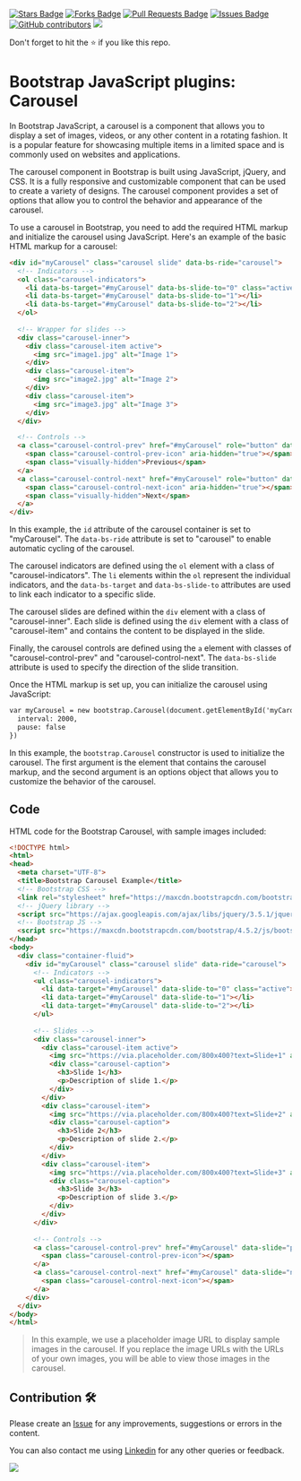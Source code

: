 <a href="https://github.com/drshahizan/learn-php/stargazers"><img src="https://img.shields.io/github/stars/drshahizan/learn-php" alt="Stars Badge"/></a>
<a href="https://github.com/drshahizan/learn-php/network/members"><img src="https://img.shields.io/github/forks/drshahizan/learn-php" alt="Forks Badge"/></a>
<a href="https://github.com/drshahizan/learn-php/pulls"><img src="https://img.shields.io/github/issues-pr/drshahizan/learn-php" alt="Pull Requests Badge"/></a>
<a href="https://github.com/drshahizan/learn-php/issues"><img src="https://img.shields.io/github/issues/drshahizan/learn-php" alt="Issues Badge"/></a>
<a href="https://github.com/drshahizan/learn-php/graphs/contributors"><img alt="GitHub contributors" src="https://img.shields.io/github/contributors/drshahizan/learn-php?color=2b9348"></a>
![](https://visitor-badge.glitch.me/badge?page_id=drshahizan/learn-php)

Don't forget to hit the :star: if you like this repo.

# Bootstrap JavaScript plugins: Carousel

In Bootstrap JavaScript, a carousel is a component that allows you to display a set of images, videos, or any other content in a rotating fashion. It is a popular feature for showcasing multiple items in a limited space and is commonly used on websites and applications.

The carousel component in Bootstrap is built using JavaScript, jQuery, and CSS. It is a fully responsive and customizable component that can be used to create a variety of designs. The carousel component provides a set of options that allow you to control the behavior and appearance of the carousel.

To use a carousel in Bootstrap, you need to add the required HTML markup and initialize the carousel using JavaScript. Here's an example of the basic HTML markup for a carousel:

```html
<div id="myCarousel" class="carousel slide" data-bs-ride="carousel">
  <!-- Indicators -->
  <ol class="carousel-indicators">
    <li data-bs-target="#myCarousel" data-bs-slide-to="0" class="active"></li>
    <li data-bs-target="#myCarousel" data-bs-slide-to="1"></li>
    <li data-bs-target="#myCarousel" data-bs-slide-to="2"></li>
  </ol>
  
  <!-- Wrapper for slides -->
  <div class="carousel-inner">
    <div class="carousel-item active">
      <img src="image1.jpg" alt="Image 1">
    </div>
    <div class="carousel-item">
      <img src="image2.jpg" alt="Image 2">
    </div>
    <div class="carousel-item">
      <img src="image3.jpg" alt="Image 3">
    </div>
  </div>

  <!-- Controls -->
  <a class="carousel-control-prev" href="#myCarousel" role="button" data-bs-slide="prev">
    <span class="carousel-control-prev-icon" aria-hidden="true"></span>
    <span class="visually-hidden">Previous</span>
  </a>
  <a class="carousel-control-next" href="#myCarousel" role="button" data-bs-slide="next">
    <span class="carousel-control-next-icon" aria-hidden="true"></span>
    <span class="visually-hidden">Next</span>
  </a>
</div>
```

In this example, the `id` attribute of the carousel container is set to "myCarousel". The `data-bs-ride` attribute is set to "carousel" to enable automatic cycling of the carousel.

The carousel indicators are defined using the `ol` element with a class of "carousel-indicators". The `li` elements within the `ol` represent the individual indicators, and the `data-bs-target` and `data-bs-slide-to` attributes are used to link each indicator to a specific slide.

The carousel slides are defined within the `div` element with a class of "carousel-inner". Each slide is defined using the `div` element with a class of "carousel-item" and contains the content to be displayed in the slide.

Finally, the carousel controls are defined using the `a` element with classes of "carousel-control-prev" and "carousel-control-next". The `data-bs-slide` attribute is used to specify the direction of the slide transition.

Once the HTML markup is set up, you can initialize the carousel using JavaScript:

```html
var myCarousel = new bootstrap.Carousel(document.getElementById('myCarousel'), {
  interval: 2000,
  pause: false
})
```

In this example, the `bootstrap.Carousel` constructor is used to initialize the carousel. The first argument is the element that contains the carousel markup, and the second argument is an options object that allows you to customize the behavior of the carousel. 

## Code
HTML code for the Bootstrap Carousel, with sample images included:

```html
<!DOCTYPE html>
<html>
<head>
  <meta charset="UTF-8">
  <title>Bootstrap Carousel Example</title>
  <!-- Bootstrap CSS -->
  <link rel="stylesheet" href="https://maxcdn.bootstrapcdn.com/bootstrap/4.5.2/css/bootstrap.min.css">
  <!-- jQuery library -->
  <script src="https://ajax.googleapis.com/ajax/libs/jquery/3.5.1/jquery.min.js"></script>
  <!-- Bootstrap JS -->
  <script src="https://maxcdn.bootstrapcdn.com/bootstrap/4.5.2/js/bootstrap.min.js"></script>
</head>
<body>
  <div class="container-fluid">
    <div id="myCarousel" class="carousel slide" data-ride="carousel">
      <!-- Indicators -->
      <ul class="carousel-indicators">
        <li data-target="#myCarousel" data-slide-to="0" class="active"></li>
        <li data-target="#myCarousel" data-slide-to="1"></li>
        <li data-target="#myCarousel" data-slide-to="2"></li>
      </ul>
    
      <!-- Slides -->
      <div class="carousel-inner">
        <div class="carousel-item active">
          <img src="https://via.placeholder.com/800x400?text=Slide+1" alt="Slide 1">
          <div class="carousel-caption">
            <h3>Slide 1</h3>
            <p>Description of slide 1.</p>
          </div>
        </div>
        <div class="carousel-item">
          <img src="https://via.placeholder.com/800x400?text=Slide+2" alt="Slide 2">
          <div class="carousel-caption">
            <h3>Slide 2</h3>
            <p>Description of slide 2.</p>
          </div>
        </div>
        <div class="carousel-item">
          <img src="https://via.placeholder.com/800x400?text=Slide+3" alt="Slide 3">
          <div class="carousel-caption">
            <h3>Slide 3</h3>
            <p>Description of slide 3.</p>
          </div>
        </div>
      </div>
    
      <!-- Controls -->
      <a class="carousel-control-prev" href="#myCarousel" data-slide="prev">
        <span class="carousel-control-prev-icon"></span>
      </a>
      <a class="carousel-control-next" href="#myCarousel" data-slide="next">
        <span class="carousel-control-next-icon"></span>
      </a>
    </div>
  </div>
</body>
</html>
```

> In this example, we use a placeholder image URL to display sample images in the carousel. If you replace the image URLs with the URLs of your own images, you will be able to view those images in the carousel.


## Contribution 🛠️
Please create an [Issue](https://github.com/drshahizan/learn-php/issues) for any improvements, suggestions or errors in the content.

You can also contact me using [Linkedin](https://www.linkedin.com/in/drshahizan/) for any other queries or feedback.

![](https://visitor-badge.glitch.me/badge?page_id=drshahizan)
